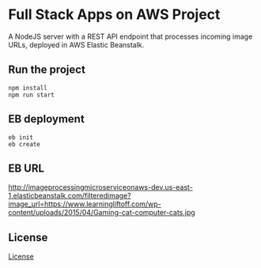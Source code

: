 # Full Stack Apps on AWS Project

A NodeJS server with a REST API endpoint that processes incoming image URLs, deployed in AWS Elastic Beanstalk.

## Run the project

```
npm install
npm run start

```

## EB deployment

```
eb init
eb create

```

## EB URL

http://imageprocessingmicroserviceonaws-dev.us-east-1.elasticbeanstalk.com/filteredimage?image_url=https://www.learningliftoff.com/wp-content/uploads/2015/04/Gaming-cat-computer-cats.jpg

## License

[License](LICENSE.txt)
